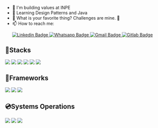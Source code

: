 - 🔭 I'm building values ​​at INPE
- 🌱 Learning Design Patterns and Java
- 🌟 What is your favorite thing? Challenges are mine. 🤩
- 📫 How to reach me: 
<div align=center>
<a target="_blank" href="https://www.linkedin.com/in/kaio-yuri-2063b7248/">
  <img src="https://img.shields.io/badge/-Kaio Yuri-blue?style=for-the-badge&logo=Linkedin&logoColor=white&link=https://www.linkedin.com/in/kaio-yuri-2063b7248/" alt="Linkedin Badge"/>
</a>
<a target="_blank" href="https://api.whatsapp.com/send/?phone=5584992304932&text&type=phone_number&app_absent=0">
<img src="https://img.shields.io/badge/WhatsApp-25D366?style=for-the-badge&logo=whatsapp&logoColor=white" alt="Whatsapp Badge"/>
</a>
</a>
<a target="_blank" href="mailto:kaioyuri96@gmail.com">
  <img src="https://img.shields.io/badge/Gmail-D14836?style=for-the-badge&logo=gmail&logoColor=white" alt="Gmail Badge">
</a>
<a target="_blank" href="gitlab.com.br/KaioYuri">
  <img src="https://img.shields.io/badge/GitLab-330F63?style=for-the-badge&logo=gitlab&logoColor=white" alt="Gitlab Badge">
</a>
</div>


<div align=left>
  
## 🔗Stacks
  
<img src="https://img.shields.io/badge/JavaScript-323330?style=for-the-badge&logo=javascript&logoColor=F7DF1E"/>
<img src="https://img.shields.io/badge/TypeScript-007ACC?style=for-the-badge&logo=typescript&logoColor=white"/>
<img src="https://img.shields.io/badge/OpenJDK-ED8B00?style=for-the-badge&logo=openjdk&logoColor=white"/>
<img src="https://img.shields.io/badge/json-5E5C5C?style=for-the-badge&logo=json&logoColor=white"/>
<img src="https://img.shields.io/badge/GIT-E44C30?style=for-the-badge&logo=git&logoColor=white"/>
<img src="https://img.shields.io/badge/Docker-2CA5E0?style=for-the-badge&logo=docker&logoColor=white"/>


  
## 🚀Frameworks
<img src="https://img.shields.io/badge/Angular-DD0031?style=for-the-badge&logo=angular&logoColor=white"/>
<img src="https://img.shields.io/badge/Spring_Boot-F2F4F9?style=for-the-badge&logo=spring-boot"/>
<img src="https://img.shields.io/badge/Sass-CC6699?style=for-the-badge&logo=sass&logoColor=white"/>


## 💿Systems Operations

<img src="https://img.shields.io/badge/Arch_Linux-1793D1?style=for-the-badge&logo=arch-linux&logoColor=white"/>
<img src="https://img.shields.io/badge/Debian-A81D33?style=for-the-badge&logo=debian&logoColor=white"/>
<img src="https://img.shields.io/badge/Windows-0078D6?style=for-the-badge&logo=windows&logoColor=white"/>

</div>

<!--
<br>

<div align=center>
<a href="https://github.com/anuraghazra/github-readme-stats">
  <img height=150 align="center" src="https://github-readme-stats.vercel.app/api?username=KaioYuri&theme=transparent" />
</a>
<a href="https://github.com/anuraghazra/convoychat">
  <img height=150 align="center" src="https://github-readme-stats.vercel.app/api/top-langs?username=KaioYuri&theme=transparent&layout=compact&langs_count=8&card_width=320" />
</a>
</div>
-->
